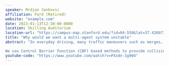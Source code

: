 ```yaml
---
speaker: Mrdjan Jankovic
affiliation: Ford (Retired)
website: "example.com"
date: 2023-01-13T12:30:00-0000
location: Skilling Auditorium
location-url: "https://campus-map.stanford.edu/?id=04-550&lat=37.42697371527761&lng=-122.17280664808126&zoom=18&srch=undefined"
title: "Why would we want a multi-agent system unstable"
abstract: "In everyday driving, many traffic maneuvers such as merges, lane changes, passing through an intersection, require negotiation between independent actors/agents. The same is true for mobile robots autonomously operating in a space open to other agents (e.g., humans, robots, etc.). Negotiation is an inherently difficult concept to code into a software algorithm. It has been observed in computer simulations that some “decentralized” algorithms produce gridlocks while others never do. It has turned out that gridlocking algorithms create locally stable equilibria in the joint inter-agent space, while, for those that don’t gridlock, equilibria are unstable – hence the title of the talk.

We use Control Barrier Function (CBF) based methods to provide collision avoidance guarantees. The main advantage of CBFs is that they result in relatively easier to solve convex programs even for nonlinear system dynamics and inherently non-convex obstacle avoidance problems. Six different CBF-based control policies were compared for collision avoidance and liveness (fluidity of motion, absence of gridlocks) on a 5-agent, holonomic-robot system. The outcome was then correlated with stability analysis on a simpler, yet representative problem. The results are illustrated by extensive simulations and a vehicle experiment with stationary obstacles."
youtube-code: "https://www.youtube.com/watch?v=PXzdn-Ig904"
---
```


